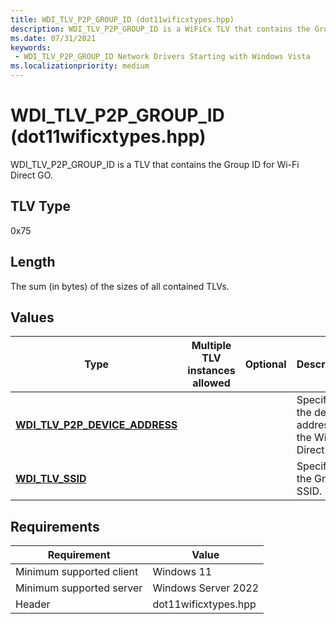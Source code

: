 ```yaml
---
title: WDI_TLV_P2P_GROUP_ID (dot11wificxtypes.hpp)
description: WDI_TLV_P2P_GROUP_ID is a WiFiCx TLV that contains the Group ID for Wi-Fi Direct GO.
ms.date: 07/31/2021
keywords:
 - WDI_TLV_P2P_GROUP_ID Network Drivers Starting with Windows Vista
ms.localizationpriority: medium
---
```


# WDI\_TLV\_P2P\_GROUP\_ID (dot11wificxtypes.hpp)


WDI\_TLV\_P2P\_GROUP\_ID is a TLV that contains the Group ID for Wi-Fi Direct GO.

## TLV Type


0x75

## Length


The sum (in bytes) of the sizes of all contained TLVs.

## Values


| Type                                                                 | Multiple TLV instances allowed | Optional | Description                                          |
|----------------------------------------------------------------------|--------------------------------|----------|------------------------------------------------------|
| [**WDI\_TLV\_P2P\_DEVICE\_ADDRESS**](wdi-tlv-p2p-device-address.md) |                                |          | Specifies the device address of the Wi-Fi Direct GO. |
| [**WDI\_TLV\_SSID**](wdi-tlv-ssid.md)                          |                                |          | Specifies the Group SSID.                            |

 

## Requirements

|Requirement|Value|
|--- |--- |
|Minimum supported client|Windows 11|
|Minimum supported server|Windows Server 2022|
|Header|dot11wificxtypes.hpp|

 

 





